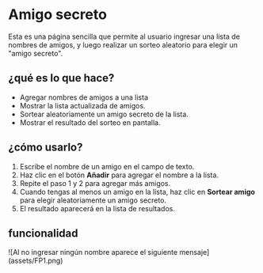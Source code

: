 <h1>Amigo secreto</h1>
Esta es una página sencilla que permite al usuario ingresar una lista de nombres de amigos, y luego realizar un sorteo aleatorio para elegir un "amigo secreto".
  
<h2> ¿qué es lo que hace? </h2>

- Agregar nombres de amigos a una lista
- Mostrar la lista actualizada de amigos.
- Sortear aleatoriamente un amigo secreto de la lista.
- Mostrar el resultado del sorteo en pantalla.

<h2> ¿cómo usarlo? </h2>

1. Escribe el nombre de un amigo en el campo de texto.
2. Haz clic en el botón **Añadir** para agregar el nombre a la lista.
3. Repite el paso 1 y 2 para agregar más amigos.
4. Cuando tengas al menos un amigo en la lista, haz clic en **Sortear amigo** para elegir aleatoriamente un amigo secreto.
5. El resultado aparecerá en la lista de resultados.

<h2> funcionalidad </h2>
![Al no ingresar ningún nombre aparece el siguiente mensaje](assets/FP1.png)


